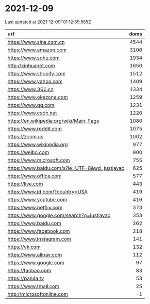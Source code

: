 # 2021-12-09

<!-- BEGIN -->
Last updated at 2021-12-09T01:12:39.585Z

url | doms
:- | -:
https://www.sina.com.cn | 4544
https://www.amazon.com | 3106
https://www.sohu.com | 1934
http://xinhuanet.com | 1650
https://www.shopify.com | 1512
https://www.yahoo.com | 1409
https://www.360.cn | 1334
https://www.okezone.com | 1259
https://www.qq.com | 1231
https://www.csdn.net | 1220
https://en.wikipedia.org/wiki/Main_Page | 1080
https://www.reddit.com | 1075
https://zoom.us | 1002
https://www.wikipedia.org | 977
https://weibo.com | 900
https://www.microsoft.com | 755
https://www.baidu.com/s?ie=UTF-8&wd=justjavac | 625
https://www.office.com | 577
https://live.com | 443
https://www.jd.com/?country=USA | 419
https://www.youtube.com | 416
https://www.netflix.com | 373
https://www.google.com/search?q=justjavac | 353
https://www.baidu.com | 262
https://www.facebook.com | 218
https://www.instagram.com | 141
https://vk.com | 132
https://www.alipay.com | 112
https://www.google.com | 97
https://taobao.com | 83
https://panda.tv | 53
https://www.tmall.com | 25
http://microsoftonline.com | -1
<!-- END -->
